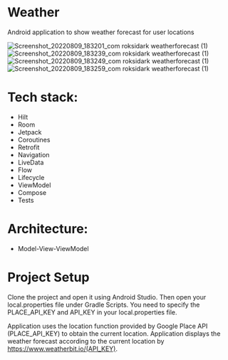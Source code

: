 # Weather
Android application to show weather forecast for user locations

![Screenshot_20220809_183201_com roksidark weatherforecast (1)](https://user-images.githubusercontent.com/90980503/183704523-269fdc68-4d13-46cb-9edc-656ec0fac6ac.png)
![Screenshot_20220809_183239_com roksidark weatherforecast (1)](https://user-images.githubusercontent.com/90980503/183705026-5d8c80bd-512a-430c-a1f3-ae9d44cb4054.png)
![Screenshot_20220809_183249_com roksidark weatherforecast (1)](https://user-images.githubusercontent.com/90980503/183705098-c9dc0358-5606-41b0-bf5a-72e0afc37210.png)
![Screenshot_20220809_183259_com roksidark weatherforecast (1)](https://user-images.githubusercontent.com/90980503/183705155-f58af837-a5b5-46d4-949d-dd0b3fb8c123.png)

# Tech stack:

- Hilt
- Room
- Jetpack
- Coroutines
- Retrofit
- Navigation 
- LiveData 
- Flow
- Lifecycle 
- ViewModel
- Compose
- Tests

# Architecture:

- Model-View-ViewModel

# Project Setup
Clone the project and open it using Android Studio. Then open your local.properties file under Gradle Scripts. You need to specify the PLACE_API_KEY and API_KEY in your local.properties file. 

Application uses the location function provided by Google Place API (PLACE_API_KEY) to obtain the current location. Application displays the weather forecast according to the current location by https://www.weatherbit.io/(API_KEY).

